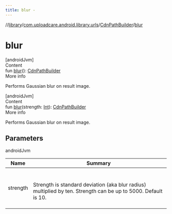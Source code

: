 ```yaml
---
title: blur -
---
```

//[library](../../index.md)/[com.uploadcare.android.library.urls](../index.md)/[CdnPathBuilder](index.md)/[blur](blur.md)



# blur  
[androidJvm]  
Content  
fun [blur](blur.md)(): [CdnPathBuilder](index.md)  
More info  


Performs Gaussian blur on result image.

  


[androidJvm]  
Content  
fun [blur](blur.md)(strength: [Int](https://kotlinlang.org/api/latest/jvm/stdlib/kotlin/-int/index.html)): [CdnPathBuilder](index.md)  
More info  


Performs Gaussian blur on result image.



## Parameters  
  
androidJvm  
  
|  Name|  Summary| 
|---|---|
| <a name="com.uploadcare.android.library.urls/CdnPathBuilder/blur/#kotlin.Int/PointingToDeclaration/"></a>strength| <a name="com.uploadcare.android.library.urls/CdnPathBuilder/blur/#kotlin.Int/PointingToDeclaration/"></a><br><br>Strength is standard deviation (aka blur radius) multiplied by ten. Strength can be up to 5000. Default is 10.<br><br>
  
  



